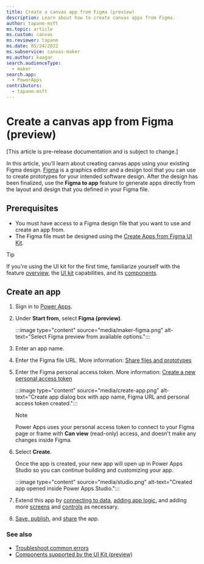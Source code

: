 ```yaml
---
title: Create a canvas app from Figma (preview)
description: Learn about how to create canvas apps from Figma.
author: tapanm-msft
ms.topic: article
ms.custom: canvas
ms.reviewer: tapanm
ms.date: 05/24/2022
ms.subservice: canvas-maker
ms.author: kaagar
search.audienceType: 
  - maker
search.app: 
  - PowerApps
contributors:
  - tapanm-msft
---
```


# Create a canvas app from Figma (preview)

[This article is pre-release documentation and is subject to change.]

In this article, you'll learn about creating canvas apps using your existing Figma design. [Figma](https://www.figma.com/) is a graphics editor and a design tool that you can use to create prototypes for your intended software design. After the design has been finalized, use the **Figma to app** feature to generate apps directly from the layout and design that you defined in your Figma file.

## Prerequisites

- You must have access to a Figma design file that you want to use and create an app from.
- The Figma file must be designed using the [Create Apps from Figma UI Kit](https://go.microsoft.com/fwlink/?linkid=2193981).

> [!TIP]
> If you're using the UI kit for the first time, familiarize yourself with the feature [overview](overview.md), the [UI kit](design-using-kit.md) capabilities, and its [components](supported-components.md).

## Create an app

1. Sign in to [Power Apps](https://make.powerapps.com).

1. Under **Start from**, select **Figma (preview)**.

    :::image type="content" source="media/maker-figma.png" alt-text="Select Figma preview from available options.":::

1. Enter an app name.

1. Enter the Figma file URL. More information: [Share files and prototypes](https://help.figma.com/hc/articles/360040531773-Share-or-embed-files-and-prototypes)

1. Enter the Figma personal access token. More information: [Create a new personal access token](https://help.figma.com/hc/articles/360052378433-Bubble-and-Figma#In_Figma)

    :::image type="content" source="media/create-app.png" alt-text="Create app dialog box with app name, Figma URL and personal access token created.":::

    > [!NOTE]
    > Power Apps uses your personal access token to connect to your Figma page or frame with **Can view** (read-only) access, and doesn't make any changes inside Figma.

1. Select **Create**.

    Once the app is created, your new app will open up in Power Apps Studio so you can continue building and customizing your app.

    :::image type="content" source="media/studio.png" alt-text="Created app opened inside Power Apps Studio.":::

1. Extend this app by [connecting to data](../add-data-connection.md), [adding app logic](../working-with-formulas.md), and adding more [screens](../add-screen-context-variables.md) and [controls](../add-configure-controls.md) as necessary.

1. [Save, publish](../save-publish-app.md), and [share](../share-app.md) the app.

### See also

- [Troubleshoot common errors](common-errors.md)
- [Components supported by the UI Kit (preview)](supported-components.md)

